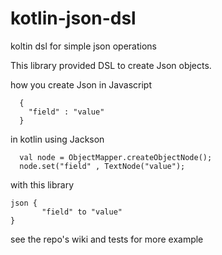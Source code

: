 # kotlin-json-dsl
koltin dsl for simple json operations

This library provided DSL to create Json objects.

how you create Json in Javascript
```
  {
    "field" : "value"
  }
```

in kotlin using Jackson 
```
  val node = ObjectMapper.createObjectNode();
  node.set("field" , TextNode("value");
```

with this library
```
json {
       "field" to "value"
}
```

see the repo's wiki and tests for more example
